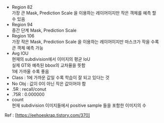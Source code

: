 
* Region 82   
가장 큰 Mask, Prediction Scale 을 이용하는 레이어이지만 작은 객체를 예측 할 수 있음   
* Region 94   
중간 단계 Mask, Prediction Scale    
* Region 106   
가장 작은 Mask, Prediction Scale 을 이용하는 레이어이지만 마스크가 작을 수록 큰 객체 예측 가능   
* Avg IOU    
현재의 subdivision에서 이미지의 평균 IoU   
실제 GT와 예측된 bbox의 교차율을 뜻함   
1에 가까울 수록 좋음   
* Class : 1에 가까운 값일 수록 학습이 잘 되고 있다는 것   
* No Obj : 값이 0이 아닌 작은 값이어야 함   
* .5R : recall/conut    
* .75R : 0.000000   
* count    
현재 subdivision 이미지들에서 positive sample 들을 포함한 이미지의 수    

Ref : [https://eehoeskrap.tistory.com/370]
